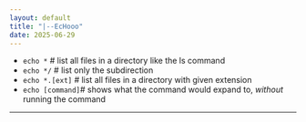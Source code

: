 ```yaml
---
layout: default
title: "|--EcHooo"
date: 2025-06-29
---
```


- `echo *`        # list all files in a directory like the ls command
- `echo */`       # list only the subdirection
- `echo *.[ext]`  # list all files in a directory with given extension
- `echo [command]`# shows what the command would expand to, *without* running the command

---
